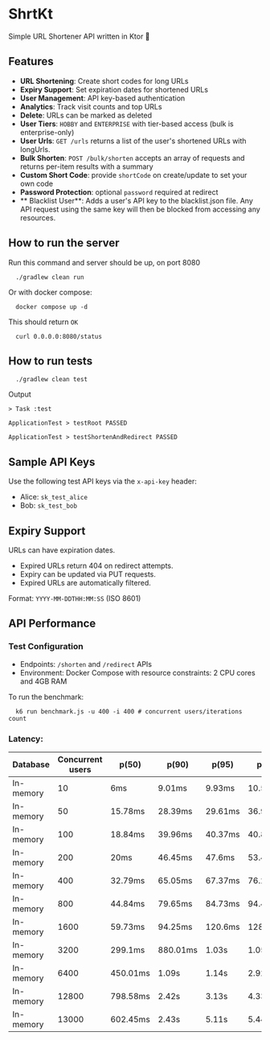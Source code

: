 # ShrtKt

Simple URL Shortener API written in Ktor 🚀

## Features

- **URL Shortening**: Create short codes for long URLs
- **Expiry Support**: Set expiration dates for shortened URLs
- **User Management**: API key-based authentication
- **Analytics**: Track visit counts and top URLs
- **Delete**: URLs can be marked as deleted
- **User Tiers**: `HOBBY` and `ENTERPRISE` with tier-based access (bulk is enterprise-only)
- **User Urls**: `GET /urls` returns a list of the user's shortened URLs with longUrls.
- **Bulk Shorten**: `POST /bulk/shorten` accepts an array of requests and returns per-item results with a summary
- **Custom Short Code**: provide `shortCode` on create/update to set your own code
- **Password Protection**: optional `password` required at redirect
- ** Blacklist User**: Adds a user's API key to the blacklist.json file. Any API request using the same key will then be
  blocked from accessing any resources.

## How to run the server

Run this command and server should be up, on port 8080

```shell
  ./gradlew clean run
```

Or with docker compose:

```shell
  docker compose up -d
```

This should return `OK`

```shell
  curl 0.0.0.0:8080/status
```

## How to run tests

```shell
  ./gradlew clean test
```

Output

```text
> Task :test

ApplicationTest > testRoot PASSED

ApplicationTest > testShortenAndRedirect PASSED
```

## Sample API Keys
Use the following test API keys via the `x-api-key` header:

- Alice: `sk_test_alice`
- Bob: `sk_test_bob`

## Expiry Support

URLs can have expiration dates.

- Expired URLs return 404 on redirect attempts.
- Expiry can be updated via PUT requests.
- Expired URLs are automatically filtered.

Format: `YYYY-MM-DDTHH:MM:SS` (ISO 8601)

## API Performance

### Test Configuration

- Endpoints: `/shorten` and `/redirect` APIs
- Environment: Docker Compose with resource constraints: 2 CPU cores and 4GB RAM

To run the benchmark:

```shell 
  k6 run benchmark.js -u 400 -i 400 # concurrent users/iterations count
```

### Latency:

| Database  | Concurrent users | p(50)    | p(90)    | p(95)   | p(99)    | failure % |
|-----------|------------------|----------|----------|---------|----------|-----------|  
| In-memory | 10               | 6ms      | 9.01ms   | 9.93ms  | 10.51ms  | 0%        |
| In-memory | 50               | 15.78ms  | 28.39ms  | 29.61ms | 36.99ms  | 0%        |
| In-memory | 100              | 18.84ms  | 39.96ms  | 40.37ms | 40.89ms  | 0%        |
| In-memory | 200              | 20ms     | 46.45ms  | 47.6ms  | 53.47ms  | 0%        |
| In-memory | 400              | 32.79ms  | 65.05ms  | 67.37ms | 76.23ms  | 0%        |
| In-memory | 800              | 44.84ms  | 79.65ms  | 84.73ms | 94.47ms  | 0%        |
| In-memory | 1600             | 59.73ms  | 94.25ms  | 120.6ms | 128.97ms | 0%        |
| In-memory | 3200             | 299.1ms  | 880.01ms | 1.03s   | 1.05s    | 0%        |
| In-memory | 6400             | 450.01ms | 1.09s    | 1.14s   | 2.92s    | 0%        |
| In-memory | 12800            | 798.58ms | 2.42s    | 3.13s   | 4.33s    | 0%        |
| In-memory | 13000            | 602.45ms | 2.43s    | 5.11s   | 5.44s    | 0.05%     |
